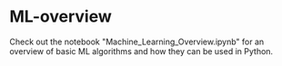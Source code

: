 # ML-overview
Check out the notebook "Machine_Learning_Overview.ipynb" for an overview of basic ML algorithms and how they can be used in Python.
